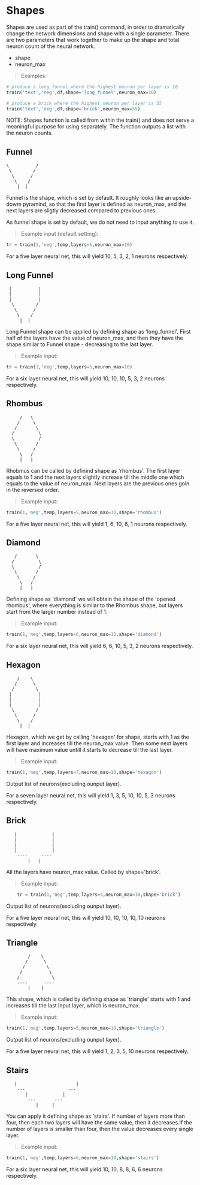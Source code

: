 # Shapes

Shapes are used as part of the train() command, in order to dramatically change the network dimensions and shape with a single parameter. There are two parameters that work together to make up the shape and total neuron count of the neural network. 

- shape
- neuron_max 


> Examples: 

```python
# produce a long_funnel where the highest neuron per layer is 10 
train('text','neg',df,shape='long_funnel',neuron_max=10)

# produce a brick where the highest neuron per layer is 55 
train('text','neg',df,shape='brick',neuron_max=55)

```

NOTE: Shapes function is called from within the train() and does not serve a meaningful purpose for using separately. The function outputs a list with the neuron counts. 

Funnel
------

```
\          /
 \        /
  \      /
   \    /
    |  |
```

Funnel is the shape, which is set by default. It roughly looks like an upside-dowm pyramind, so that the first layer is defined as neuron_max, and the next layers are sligtly decreased compared to previous ones.

As funnel shape is set by default, we do not need to input anything to use it.

> Example input (default setting):

```python
tr = train(1,'neg',temp,layers=5,neuron_max=10)
```

For a five layer neural net, this will yield 10, 5, 3, 2, 1 neurons respectively. 


Long Funnel
-----------

```
 |          |
 |          |
 |          |
  \        /
   \      /
    \    /
     |  |
```

Long Funnel shape can be applied by defining shape as 'long_funnel'. First half of the layers have the value of neuron_max, and then they have the shape similar to Funnel shape - decreasing to the last layer.

> Example input:

```python
tr = train(1,'neg',temp,layers=5,neuron_max=10)
```

For a six layer neural net, this will yield 10, 10, 10, 5, 3, 2 neurons respectively. 


Rhombus
-------

```
     /   \
    /     \
   /       \
  /         \
  \         /
   \       /
    \     /
     \   /
     |   |
```

Rhobmus can be called by definind shape as 'rhombus'. The first layer equals to 1 and the next layers slightly increase till the middle one which equals to the value of neuron_max. Next layers are the previous ones goin in the reversed order. 

> Example input:

```python
train(1,'neg',temp,layers=5,neuron_max=10,shape='rhombus')
```

For a five layer neural net, this will yield 1, 6, 10, 6, 1 neurons respectively. 


Diamond
-------

```
   /       \
  /         \
  \         /
   \       /
    \     /
     \   /
     |   |
```

Defining shape as 'diamond' we will obtain the shape of the 'opened rhombus', where everything is similar to the Rhombus shape, but layers start from the larger number instead of 1. 


> Example input: 

```python
train(1,'neg',temp,layers=6,neuron_max=10,shape='diamond')
```

For a six layer neural net, this will yield 6, 6, 10, 5, 3, 2 neurons respectively. 


Hexagon
-------

```
    /    \
   /      \
  /        \
 |          |
 |          |
 |          |
  \        /
   \      /
    \    /
     |  |
```

Hexagon, which we get by calling 'hexagon' for shape, starts with 1 as the first layer and increases till the neuron_max value. Then some next layers will have maximum value untill it starts to decrease till the last layer. 

> Example input:

```python
train(1,'neg',temp,layers=7,neuron_max=10,shape='hexagon')
```

Output list of neurons(excluding ounput layer). 


For a seven layer neural net, this will yield 1, 3, 5, 10, 10, 5, 3 neurons respectively.


Brick
-----

```
   |             |
   |             |
   |             |
   |             |
    ----     ----
        |   |

```

All the layers have neuron_max value. Called by shape='brick'. 

> Example input:

```python
    tr = train(1,'neg',temp,layers=5,neuron_max=10,shape='brick')
```

Output list of neurons(excluding ounput layer). 

For a five layer neural net, this will yield 10, 10, 10, 10, 10 neurons respectively.


Triangle
--------

```
        /    \
       /      \
      /        \
     /          \
    /            \
    ----      ----
        |    |
```
This shape, which is called by defining shape as 'triangle' starts with 1 and increases till the last input layer, which is neuron_max. 

> Example input: 


```python
train(1,'neg',temp,layers=5,neuron_max=10,shape='triangle')
```

Output list of neurons(excluding ounput layer). 


For a five layer neural net, this will yield 1, 2, 3, 5, 10 neurons respectively.


Stairs
------

```
   |                      |
    ---                ---
       |             |
        ---       ---
           |     |
```

You can apply it defining shape as 'stairs'. If number of layers more than four, then each two layers will have the same value, then it decreases.If the number of layers is smaller than four, then the value decreases every single layer. 

> Example input: 

```python
train(1,'neg',temp,layers=6,neuron_max=10,shape='stairs')
```

For a six layer neural net, this will yield 10, 10, 8, 8, 6, 6 neurons respectively.

